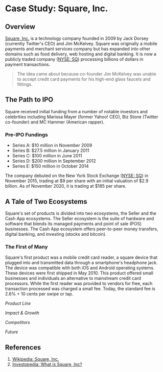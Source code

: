 # Case Study: Square, Inc.

## Overview

[Square, Inc.](https://squareup.com/) is a technology company founded in 2009 by Jack Dorsey (currently Twitter's CEO) and Jim McKelvey. Square was originally a mobile payments and merchant services company but has expanded into other domains such as food delivery, web hosting and digital banking. It is now a publicly traded company ([NYSE: SQ](https://www.nyse.com/quote/XNYS:SQ)) processing billions of dollars in payment transactions.

> The idea came about because co-founder Jim McKelvey was unable to accept credit card payments for his high-end glass faucets and fittings.

## The Path to IPO

Square received initial funding from a number of notable investors and celebrities including Marissa Mayer (former Yahoo! CEO), Biz Stone (Twitter co-founder) and MC Hammer (American rapper).

### Pre-IPO Fundings
- Series A: $10 million in November 2009
- Series B: $27.5 million in January 2011
- Series C: $100 million in June 2011
- Series D: $200 million in September 2012
- Series E: $150 million in October 2014

The company debuted on the New York Stock Exchange ([NYSE: SQ](https://www.nyse.com/quote/XNYS:SQ)) in November 2015, trading at $9 per share with an initial valuation of $2.9 billion. As of November 2020, it is trading at $185 per share.

## A Tale of Two Ecosystems

Square's set of products is divided into two ecosystems, the Seller and the Cash App ecosystems. The Seller ecosystem is the suite of hardware and software that blends its managed payments and point of sale (POS) businesses. The Cash App ecosystem offers peer-to-peer money transfers, digital banking, and investing (stocks and bitcoin).

### The First of Many

Square's first product was a mobile credit card reader, a square device that plugged into and transmitted data through a smartphone's headphone jack. The device was compatible with both iOS and Android operating systems. These devices were first shipped in May 2010. This product offered small businesses and individuals an alternative to mainstream credit card processors. While the first reader was provided to vendors for free, each transaction processed was charged a small fee. Today, the standard fee is 2.6% + 10 cents per swipe or tap.

_Product Line_

_Impact & Growth_

_Competitors_

_Future_

## References

1. [Wikipedia: Square, Inc.](https://en.wikipedia.org/wiki/Square,_Inc.)
2. [Investopedia: What is Square, Inc?](https://www.investopedia.com/articles/tech/021017/square.asp)